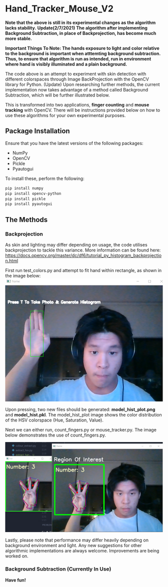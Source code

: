 # Hand_Tracker_Mouse_V2

**Note that the above is still in its experimental changes as the algorithm lacks stability.**
**Update(2/7/2021) The algorithm after implementing Background Subtraction, in place of Backprojection, has become much more stable.**

**Important Things To Note: The hands exposure to light and color relative to the background is important when atttemting background subtraction. Thus, to ensure that algorithm is run as intended, run in environment where hand is visibly illuminated and a plain background.**

The code above is an attempt to experiment with skin detection with different colorspaces through Image BackProjection with the OpenCV library for Python. (Update) Upon researching further methods, the current implementation now takes advantage of a method called Background Subtraction, which will be further illustrated below.

This is transformed into two applications, **finger counting** and **mouse tracking** with OpenCV. There will be instructions provided below on how to use these algorithms for your own experimental purposes.

## Package Installation

Ensure that you have the latest versions of the following packages:
* NumPy
* OpenCV
* Pickle
* Pyautogui

To install these, perform the following:
```bash
pip install numpy
pip install opencv-python
pip install pickle
pip install pyautogui
```

## The Methods

### Backprojection

As skin and lighting may differ depending on usage, the code utilises backprojection to tackle this variance. More information can be found here: https://docs.opencv.org/master/dc/df6/tutorial_py_histogram_backprojection.html

First run test_colors.py and attempt to fit hand within rectangle, as shown in the image below:
![Extract Histogram For BackProjection](/images/showing_extract_histogram.png)

Upon pressing, two new files should be generated: **model_hist_plot.png** and **model_hist.pkl**. The model_hist_plot image shows the color distribution of the HSV colorspace (Hue, Saturation, Value).

Next we can either run, count_fingers.py or mouse_tracker.py. The image below demonstrates the use of count_fingers.py.

![Using Count_Fingers.py](/images/counting_fingers.png)

Lastly, please note that performance may differ heavily depending on background environment and light. Any new suggestions for other algorithmic implementations are always welcome. Improvements are being worked on.

### Background Subtraction (Currently In Use)



**Have fun!**



